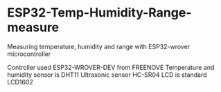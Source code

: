 # ESP32-Temp-Humidity-Range-measure
Measuring temperature, humidity and range with ESP32-wrover microcontroller

Controller used ESP32-WROVER-DEV from FREENOVE
Temperature and humidity sensor is DHT11
Ultrasonic sensor HC-SR04
LCD is standard LCD1602
